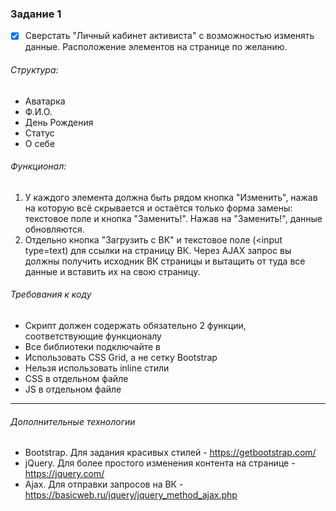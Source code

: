 ### Задание 1

- [x] Сверстать "Личный кабинет активиста" с возможностью изменять данные. Расположение элементов на странице по желанию.

###### Структура: 
- Аватарка 
- Ф.И.О. 
- День Рождения 
- Статус 
- О себе 

###### Функционал: 
1. У каждого элемента должна быть рядом кнопка "Изменить", нажав на которую всё скрывается и остаётся только форма замены: текстовое поле и кнопка "Заменить!". Нажав на "Заменить!", данные обновляются. 
2. Отдельно кнопка "Загрузить с ВК" и текстовое поле (<input type=text) для ссылки на страницу ВК. Через AJAX запрос вы должны получить исходник ВК страницы и вытащить от туда все данные и вставить их на свою страницу. 

###### Требования к коду 
- Скрипт должен содержать обязательно 2 функции, соответствующие функционалу
- Все библиотеки подключайте в <head></head> 
- Использовать CSS Grid, а не сетку Bootstrap 
- Нельзя использовать inline стили 
- CSS в отдельном файле 
- JS в отдельном файле 

*** 
###### Дополнительные технологии 

- Bootstrap. Для задания красивых стилей - https://getbootstrap.com/ 
- jQuery. Для более простого изменения контента на странице - https://jquery.com/ 
- Ajax. Для отправки запросов на ВК - https://basicweb.ru/jquery/jquery_method_ajax.php 
